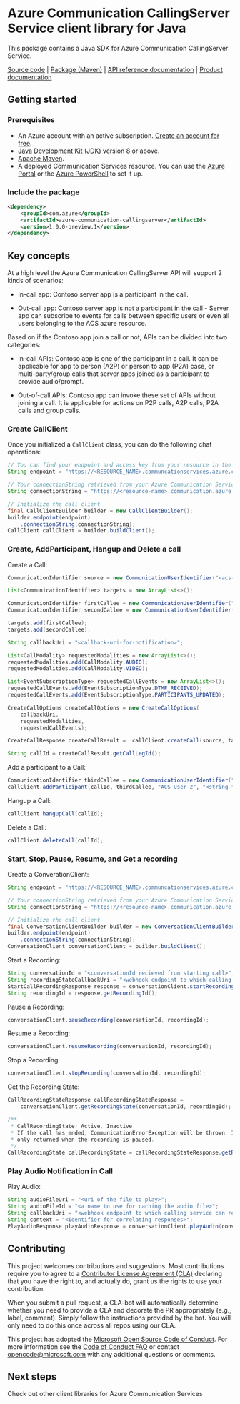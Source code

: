 # Azure Communication CallingServer Service client library for Java

This package contains a Java SDK for Azure Communication CallingServer Service.

[Source code][source] | [Package (Maven)][package] | [API reference documentation][api_documentation]
| [Product documentation][product_docs]

## Getting started

### Prerequisites

- An Azure account with an active subscription. [Create an account for free](https://azure.microsoft.com/free/?WT.mc_id=A261C142F).
- [Java Development Kit (JDK)](https://docs.microsoft.com/java/azure/jdk/?view=azure-java-stable) version 8 or above.
- [Apache Maven](https://maven.apache.org/download.cgi).
- A deployed Communication Services resource. You can use the [Azure Portal](https://docs.microsoft.com/azure/communication-services/quickstarts/create-communication-resource?tabs=windows&pivots=platform-azp) or the [Azure PowerShell](https://docs.microsoft.com/powershell/module/az.communication/new-azcommunicationservice) to set it up.

### Include the package

[//]: # ({x-version-update-start;com.azure:azure-communication-callingserver;current})
```xml
<dependency>
    <groupId>com.azure</groupId>
    <artifactId>azure-communication-callingserver</artifactId>
    <version>1.0.0-preview.1</version>
</dependency>
```
[//]: # ({x-version-update-end})

## Key concepts

At a high level the Azure Communication CallingServer API will support 2 kinds of scenarios:

- In-call app: Contoso server app is a participant in the call.  

- Out-call app: Contoso server app is not a participant in the call - Server app can subscribe to events for calls between specific users or even all users belonging to the ACS azure resource.  

Based on if the Contoso app join a call or not, APIs can be divided into two categories:   

- In-call APIs: Contoso app is one of the participant in a call. It can be applicable for app to person (A2P) or person to app (P2A) case, or multi-party/group calls that server apps joined as a participant to provide audio/prompt.  

- Out-of-call APIs: Contoso app can invoke these set of APIs without joining a call. It is applicable for actions on P2P calls, A2P calls, P2A calls and group calls.  

### Create CallClient

Once you initialized a `CallClient` class, you can do the following chat operations:
<!-- embedme src/samples/java/com/azure/communication/callingserver/ReadmeSamples.java#L31-L40 -->
```java
// You can find your endpoint and access key from your resource in the Azure Portal
String endpoint = "https://<RESOURCE_NAME>.communcationservices.azure.com";

// Your connectionString retrieved from your Azure Communication Service
String connectionString = "https://<resource-name>.communication.azure.com/;<access-key>";

// Initialize the call client
final CallClientBuilder builder = new CallClientBuilder();
builder.endpoint(endpoint)
    .connectionString(connectionString);
CallClient callClient = builder.buildClient();
```

### Create, AddParticipant, Hangup and Delete a call

Create a Call: 
<!-- embedme src/samples/java/com/azure/communication/callingserver/ReadmeSamples.java#L52-L79 -->
```java
CommunicationIdentifier source = new CommunicationUserIdentifier("<acs-user-identity>");

List<CommunicationIdentifier> targets = new ArrayList<>();

CommunicationIdentifier firstCallee = new CommunicationUserIdentifier("<acs-user-identity-1>");
CommunicationIdentifier secondCallee = new CommunicationUserIdentifier("<acs-user-identity-2>");

targets.add(firstCallee);
targets.add(secondCallee);

String callbackUri = "<callback-uri-for-notification>";

List<CallModality> requestedModalities = new ArrayList<>();
requestedModalities.add(CallModality.AUDIO);
requestedModalities.add(CallModality.VIDEO);

List<EventSubscriptionType> requestedCallEvents = new ArrayList<>();
requestedCallEvents.add(EventSubscriptionType.DTMF_RECEIVED);
requestedCallEvents.add(EventSubscriptionType.PARTICIPANTS_UPDATED);

CreateCallOptions createCallOptions = new CreateCallOptions(
    callbackUri,
    requestedModalities,
    requestedCallEvents);

CreateCallResponse createCallResult =  callClient.createCall(source, targets, createCallOptions);

String callId = createCallResult.getCallLegId();
```

Add a participant to a Call:
<!-- embedme src/samples/java/com/azure/communication/callingserver/ReadmeSamples.java#L109-L110 -->
```java
CommunicationIdentifier thirdCallee = new CommunicationUserIdentifier("<acs-user-identity-2>");
callClient.addParticipant(callId, thirdCallee, "ACS User 2", "<string-for-tracing-responses>");
```

Hangup a Call:
<!-- embedme src/samples/java/com/azure/communication/callingserver/ReadmeSamples.java#L89-L89 -->
```java
callClient.hangupCall(callId);
```

Delete a Call:
<!-- embedme src/samples/java/com/azure/communication/callingserver/ReadmeSamples.java#L99-L99 -->
```java
callClient.deleteCall(callId);
```

### Start, Stop, Pause, Resume, and Get a recording

Create a ConverationClient: 
<!-- embedme src/samples/java/com/azure/communication/callingserver/ConversationClientReadmeSamples.java#L27-L36 -->
```java
String endpoint = "https://<RESOURCE_NAME>.communcationservices.azure.com";

// Your connectionString retrieved from your Azure Communication Service
String connectionString = "https://<resource-name>.communication.azure.com/;<access-key>";

// Initialize the call client
final ConversationClientBuilder builder = new ConversationClientBuilder();
builder.endpoint(endpoint)
    .connectionString(connectionString);
ConversationClient conversationClient = builder.buildClient();
```

Start a Recording: 
<!-- embedme src/samples/java/com/azure/communication/callingserver/ConversationClientReadmeSamples.java#L48-L51 -->
```java
String conversationId = "<conversationId recieved from starting call>";
String recordingStateCallbackUri = "<webhook endpoint to which calling service can report status>";
StartCallRecordingResponse response = conversationClient.startRecording(conversationId, recordingStateCallbackUri);
String recordingId = response.getRecordingId();
```

Pause a Recording: 
<!-- embedme src/samples/java/com/azure/communication/callingserver/ConversationClientReadmeSamples.java#L64-L64 -->
```java
conversationClient.pauseRecording(conversationId, recordingId);
```

Resume a Recording: 
<!-- embedme src/samples/java/com/azure/communication/callingserver/ConversationClientReadmeSamples.java#L76-L76 -->
```java
conversationClient.resumeRecording(conversationId, recordingId);
```

Stop a Recording: 
<!-- embedme src/samples/java/com/azure/communication/callingserver/ConversationClientReadmeSamples.java#L88-L88 -->
```java
conversationClient.stopRecording(conversationId, recordingId);
```

Get the Recording State: 
<!-- embedme src/samples/java/com/azure/communication/callingserver/ConversationClientReadmeSamples.java#L101-L109 -->
```java
CallRecordingStateResponse callRecordingStateResponse =
    conversationClient.getRecordingState(conversationId, recordingId);

/**
 * CallRecordingState: Active, Inactive
 * If the call has ended, CommunicationErrorException will be thrown. Inactive is
 * only returned when the recording is paused.
 */
CallRecordingState callRecordingState = callRecordingStateResponse.getRecordingState();
```

### Play Audio Notification in Call

Play Audio: 
<!-- embedme src/samples/java/com/azure/communication/callingserver/ConversationClientReadmeSamples.java#L121-L105 -->
```java
String audioFileUri = "<uri of the file to play>";
String audioFileId = "<a name to use for caching the audio file>";
String callbackUri = "<webhook endpoint to which calling service can report status>";
String context = "<Identifier for correlating responses>";
PlayAudioResponse playAudioResponse = conversationClient.playAudio(conversationId, audioFileUri, audioFileId,   callbackUri, context);
```

## Contributing

This project welcomes contributions and suggestions. Most contributions require you to agree to a [Contributor License Agreement (CLA)][cla] declaring that you have the right to, and actually do, grant us the rights to use your contribution.

When you submit a pull request, a CLA-bot will automatically determine whether you need to provide a CLA and decorate the PR appropriately (e.g., label, comment). Simply follow the instructions provided by the bot. You will only need to do this once across all repos using our CLA.

This project has adopted the [Microsoft Open Source Code of Conduct][coc]. For more information see the [Code of Conduct FAQ][coc_faq] or contact [opencode@microsoft.com][coc_contact] with any additional questions or comments.

## Next steps

Check out other client libraries for Azure Communication Services

<!-- LINKS -->
[cla]: https://cla.microsoft.com
[coc]: https://opensource.microsoft.com/codeofconduct/
[coc_faq]: https://opensource.microsoft.com/codeofconduct/faq/
[coc_contact]: mailto:opencode@microsoft.com
[product_docs]: https://docs.microsoft.com/azure/communication-services/
[package]: https://search.maven.org/artifact/com.azure/azure-communication-callingserver
[api_documentation]: https://aka.ms/java-docs
[source]: https://github.com/Azure/azure-sdk-for-java-pr/tree/master/sdk/communication/azure-communication-callingserver/src
